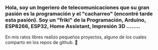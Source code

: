 ### Hola, soy un Ingeriero de telecomunicaciones que su gran pasión es la programación y el "cacharreo" (encontré tarde esta pasión). Soy un "friki" de la Programación, Arduino, ESP8266, ESP32, Home Assistant, Impresión 3D ........

En mis ratos libres realizo pequeños proyectos, alguno de los cuales comparto en los repos de github.  👋

<!--
**gurues/gurues** is a ✨ _special_ ✨ repository because its `README.md` (this file) appears on your GitHub profile.

Here are some ideas to get you started:

- 🔭 I’m currently working on ...
- 🌱 I’m currently learning ...
- 👯 I’m looking to collaborate on ...
- 🤔 I’m looking for help with ...
- 💬 Ask me about ...
- 📫 How to reach me: ...
- 😄 Pronouns: ...
- ⚡ Fun fact: ...
-->
